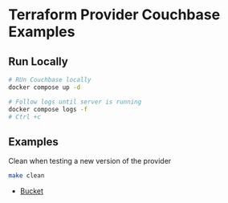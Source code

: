 # Terraform Provider Couchbase Examples

## Run Locally

```bash
# RUn Couchbase locally
docker compose up -d

# Follow logs until server is running
docker compose logs -f
# Ctrl +c
```

## Examples

Clean when testing a new version of the provider

```bash
make clean
```

* [Bucket](./bucket/README.md)
